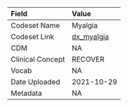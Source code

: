 |Field            |Value      |
|:----------------|:----------|
|Codeset Name     |Myalgia    |
|Codeset Link     |[dx_myalgia](https://github.com/PEDSnet/Variable-Dictionary/blob/main/condition/dx_myalgia.csv)|
|CDM              |NA         |
|Clinical Concept |RECOVER    |
|Vocab            |NA         |
|Date Uploaded    |2021-10-29 |
|Metadata         |NA         |
